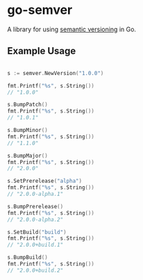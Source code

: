 # go-semver

A library for using [semantic versioning](http://semver.org/) in Go.

## Example Usage

```go

s := semver.NewVersion("1.0.0")

fmt.Printf("%s", s.String())
// "1.0.0"

s.BumpPatch()
fmt.Printf("%s", s.String())
// "1.0.1"

s.BumpMinor()
fmt.Printf("%s", s.String())
// "1.1.0"

s.BumpMajor()
fmt.Printf("%s", s.String())
// "2.0.0"

s.SetPrerelease("alpha")
fmt.Printf("%s", s.String())
// "2.0.0-alpha.1"

s.BumpPrerelease()
fmt.Printf("%s", s.String())
// "2.0.0-alpha.2"

s.SetBuild("build")
fmt.Printf("%s", s.String())
// "2.0.0+build.1"

s.BumpBuild()
fmt.Printf("%s", s.String())
// "2.0.0+build.2"

```
